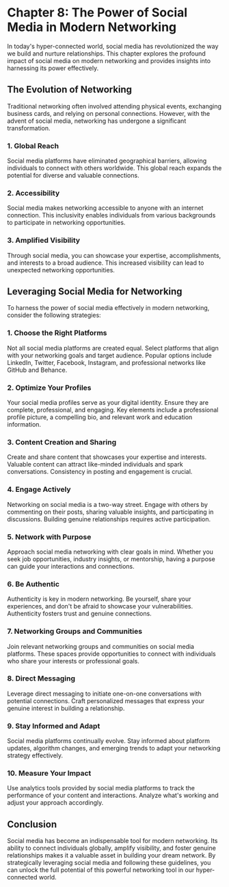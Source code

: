 Chapter 8: The Power of Social Media in Modern Networking
=========================================================

In today's hyper-connected world, social media has revolutionized the way we build and nurture relationships. This chapter explores the profound impact of social media on modern networking and provides insights into harnessing its power effectively.

The Evolution of Networking
---------------------------

Traditional networking often involved attending physical events, exchanging business cards, and relying on personal connections. However, with the advent of social media, networking has undergone a significant transformation.

### **1. Global Reach**

Social media platforms have eliminated geographical barriers, allowing individuals to connect with others worldwide. This global reach expands the potential for diverse and valuable connections.

### **2. Accessibility**

Social media makes networking accessible to anyone with an internet connection. This inclusivity enables individuals from various backgrounds to participate in networking opportunities.

### **3. Amplified Visibility**

Through social media, you can showcase your expertise, accomplishments, and interests to a broad audience. This increased visibility can lead to unexpected networking opportunities.

Leveraging Social Media for Networking
--------------------------------------

To harness the power of social media effectively in modern networking, consider the following strategies:

### **1. Choose the Right Platforms**

Not all social media platforms are created equal. Select platforms that align with your networking goals and target audience. Popular options include LinkedIn, Twitter, Facebook, Instagram, and professional networks like GitHub and Behance.

### **2. Optimize Your Profiles**

Your social media profiles serve as your digital identity. Ensure they are complete, professional, and engaging. Key elements include a professional profile picture, a compelling bio, and relevant work and education information.

### **3. Content Creation and Sharing**

Create and share content that showcases your expertise and interests. Valuable content can attract like-minded individuals and spark conversations. Consistency in posting and engagement is crucial.

### **4. Engage Actively**

Networking on social media is a two-way street. Engage with others by commenting on their posts, sharing valuable insights, and participating in discussions. Building genuine relationships requires active participation.

### **5. Network with Purpose**

Approach social media networking with clear goals in mind. Whether you seek job opportunities, industry insights, or mentorship, having a purpose can guide your interactions and connections.

### **6. Be Authentic**

Authenticity is key in modern networking. Be yourself, share your experiences, and don't be afraid to showcase your vulnerabilities. Authenticity fosters trust and genuine connections.

### **7. Networking Groups and Communities**

Join relevant networking groups and communities on social media platforms. These spaces provide opportunities to connect with individuals who share your interests or professional goals.

### **8. Direct Messaging**

Leverage direct messaging to initiate one-on-one conversations with potential connections. Craft personalized messages that express your genuine interest in building a relationship.

### **9. Stay Informed and Adapt**

Social media platforms continually evolve. Stay informed about platform updates, algorithm changes, and emerging trends to adapt your networking strategy effectively.

### **10. Measure Your Impact**

Use analytics tools provided by social media platforms to track the performance of your content and interactions. Analyze what's working and adjust your approach accordingly.

Conclusion
----------

Social media has become an indispensable tool for modern networking. Its ability to connect individuals globally, amplify visibility, and foster genuine relationships makes it a valuable asset in building your dream network. By strategically leveraging social media and following these guidelines, you can unlock the full potential of this powerful networking tool in our hyper-connected world.
